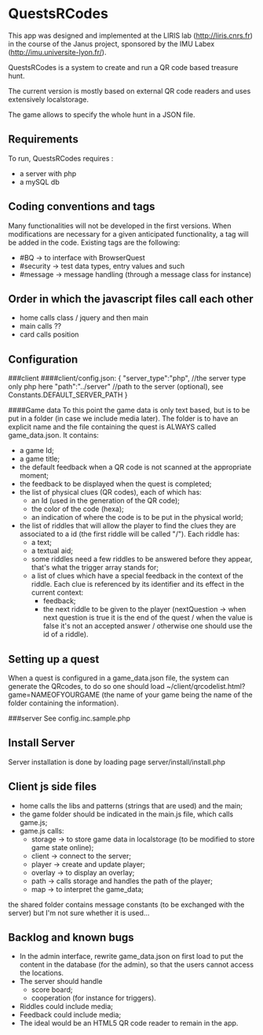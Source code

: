 QuestsRCodes
============
This app was designed and implemented at the LIRIS lab (http://liris.cnrs.fr) in the course of the Janus project, sponsored by the IMU Labex (http://imu.universite-lyon.fr/).

QuestsRCodes is a system to create and run a QR code based treasure hunt.

The current version is mostly based on external QR code readers and uses extensively localstorage.

The game allows to specify the whole hunt in a JSON file.

Requirements
------------
To run, QuestsRCodes requires :
* a server with php
* a mySQL db

Coding conventions and tags
------------------------
Many functionalities will not be developed in the first versions. When modifications are necessary for a given anticipated functionality, a tag will be added in the code.
Existing tags are the following:
* #BQ       → to interface with BrowserQuest
* #security → test data types, entry values and such
* #message  → message handling (through a message class for instance)

Order in which the javascript files call each other
---------------------------------------------------
* home calls class / jquery and then main
* main calls ??
* card calls position


Configuration
-------------
###client
####client/config.json:
{
    "server_type":"php", //the server type only php here
    "path":"../server"   //path to the server (optional), see Constants.DEFAULT_SERVER_PATH
}

####Game data
To this point the game data is only text based, but is to be put in a folder (in case we include media later). The folder is to have an explicit name and the file containing the quest is ALWAYS called game_data.json. It contains:
* a game Id;
* a game title;
* the default feedback when a QR code is not scanned at the appropriate moment;
* the feedback to be displayed when the quest is completed;
* the list of physical clues (QR codes), each of which has:
	* an Id (used in the generation of the QR code);
	* the color of the code (hexa);
	* an indication of where the code is to be put in the physical world;
* the list of riddles that will allow the player to find the clues they are associated to a id (the first riddle will be called "/"). Each riddle has:
	* a text;
	* a textual aid;
	* some riddles need a few riddles to be answered before they appear, that's what the trigger array stands for;
	* a list of clues which have a special feedback in the context of the riddle. Each clue is referenced by its identifier and its effect in the current context:
		* feedback;
		* the next riddle to be given to the player (nextQuestion → when next question is true it is the end of the quest / when the value is false it's not an accepted answer / otherwise one should use the id of a riddle).

Setting up a quest
----------------
When a quest is configured in a game_data.json file, the system can generate the QRcodes, to do so one should load ~/client/qrcodelist.html?game=NAMEOFYOURGAME (the name of your game being the name of the folder containing the information).

###server
See config.inc.sample.php

Install Server
------------
Server installation is done by loading page server/install/install.php

Client js side files
------------------
* home calls the libs and patterns (strings that are used) and the main;
* the game folder should be indicated in the main.js file, which calls game.js;
* game.js calls:
	* storage → to store game data in localstorage (to be modified to store game state online);
	* client  → connect to the server;
	* player  → create and update player;
	* overlay → to display an overlay;
	* path    → calls storage and handles the path of the player;
	* map     → to interpret the game_data;

the shared folder contains message constants (to be exchanged with the server) but I'm not sure whether it is used…

Backlog and known bugs
-------------------
* In the admin interface, rewrite game_data.json on first load to put the content in the database (for the admin), so that the users cannot access the locations.
* The server should handle
	* score board;
	* cooperation (for instance for triggers).
* Riddles could include media;
* Feedback could include media;
* The ideal would be an HTML5 QR code reader to remain in the app.
